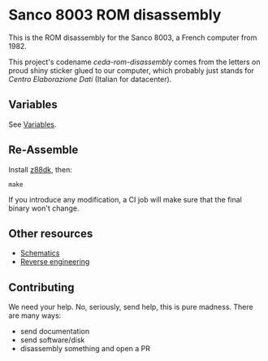 # Sanco 8003 ROM disassembly
This is the ROM disassembly for the Sanco 8003, a French computer from 1982.

This project's codename _ceda-rom-disassembly_ comes from the letters on proud shiny sticker glued to our computer, which probably just stands for _Centro Elaborazione Dati_ (Italian for datacenter).

## Variables
See [Variables](Variables.md).

## Re-Assemble
Install [z88dk](https://github.com/z88dk/z88dk), then:
```
make
```

If you introduce any modification, a CI job will make sure that the final binary won't change.

## Other resources
- [Schematics](https://github.com/GLGPrograms/ceda-schematics)
- [Reverse engineering](https://retrofficina.glgprograms.it/doku.php?id=sanco8001)

## Contributing
We need your help. No, seriously, send help, this is pure madness. There are many ways:
- send documentation
- send software/disk
- disassembly something and open a PR

